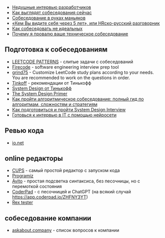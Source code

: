- [Недушные интервью разработчиков](https://habr.com/ru/articles/724754/)
- [Как выглядят собеседования сейчас](https://habr.com/ru/articles/758838/)
- [Собеседование в руках маньяков](https://habr.com/ru/companies/nordclan/articles/757194/)
- [«Кем Вы видите себя через 5 лет», или HRско-русский разговорник](https://habr.com/ru/companies/sibur_official/articles/899720/)
- [Как собеседовать не идеальных](https://habr.com/ru/articles/924228/)
- [Почему я провалю ваше техническое собеседование](https://habr.com/ru/companies/ruvds/articles/861018/)


## Подготовка к собеседованиям

- [LEETCODE PATTERNS](https://seanprashad.com/leetcode-patterns/) - слитые задачи с собеседований
- [Firecode](https://firecode.io/users/sign_up) -  software engineering interview prep tool
- [grind75](https://www.techinterviewhandbook.org/grind75) - Customize LeetCode study plans according to your needs. You are recommended to work on the questions in order.
- [Tinkoff](https://www.tinkoff.ru/career/it/interview/python/?internal_source=it_interview) - рекомендации от Тинькофф
- [System Design от Тинькофф](https://opensource.tinkoff.ru/general/career/-/blob/main/interview/sections/content/system-design/tellmeabout.tech/how-to-prepare-for-and-pass-the-system-design-interview/blog.md)
- [The System Design Primer](https://github.com/donnemartin/system-design-primer?tab=readme-ov-file)
- [Как пройти алгоритмическое собеседование: полный гид по алгоритмам, сложностям и стратегиям](https://habr.com/ru/articles/883030/)
- [Как подготовиться и пройти System Design Interview](https://habr.com/ru/companies/spring_aio/articles/903542/)
- [Готовься к интервью в IT с помощью нейросети](https://t1aicoach.ru/)

## Ревью кода

- [io.net](https://gist.github.com/zmievsa/0459f9011114af8e87e7e347c9a9faf2)

## online редакторы

- [CUPS](https://interview.cups.online/) - самый простой редактор с запуском кода
- [Programiz](https://www.programiz.com/python-programming/online-compiler/)
- [Avito](https://code.avito.ru/) - простая подсветка синтаксиса, без песочницы, но с перемоткой состояния
- [CoderPad](https://coderpad.io/) - с песочницей и ChatGPT (на всякий случай https://app.coderpad.io/ZHFNY3YT)
- [Rex tester](https://rextester.com/)

## собеседование компании

- [askabout.company](https://askabout.company/) - список вопросов к компании
